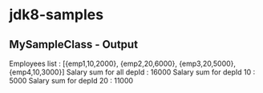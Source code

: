 # jdk8-samples

## MySampleClass - Output
  Employees list : [{emp1,10,2000}, {emp2,20,6000}, {emp3,20,5000}, {emp4,10,3000}]
Salary sum for all depId : 16000
Salary sum for depId 10 : 5000
Salary sum for depId 20 : 11000
